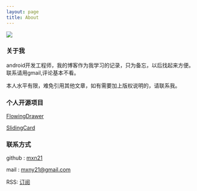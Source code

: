 ```yaml
---
layout: page
title: About
---
```



![](http://baobaoloveyou.com/img126.jpg)


### 关于我

android开发工程师，我的博客作为我学习的记录，只为备忘，以后找起来方便。
联系请用gmail,评论基本不看。

本人水平有限，难免引用其他文章，如有需要加上版权说明的，请联系我。


### 个人开源项目

[FlowingDrawer](https://github.com/mxn21/FlowingDrawer)

[SlidingCard](https://github.com/mxn21/SlidingCard)


### 联系方式

github : [mxn21](https://github.com/mxn21)

mail : mxny21@gmail.com

RSS: [订阅](http://souly.cn/feed.xml)



